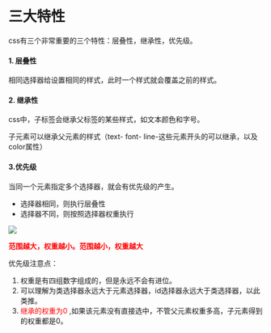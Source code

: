 # **三大特性**

css有三个非常重要的三个特性：层叠性，继承性，优先级。

#### 1. 层叠性

相同选择器给设置相同的样式，此时一个样式就会覆盖之前的样式。

#### 2. 继承性

css中，子标签会继承父标签的某些样式，如文本颜色和字号。

子元素可以继承父元素的样式（text- font- line-这些元素开头的可以继承，以及color属性）

#### 3.优先级

当同一个元素指定多个选择器，就会有优先级的产生。

- 选择器相同，则执行层叠性
- 选择器不同，则按照选择器权重执行

![](https://pic.imgdb.cn/item/66bf42c5d9c307b7e9ae9d40.png)

**<font color="red">范围越大，权重越小。范围越小，权重越大</font>**

优先级注意点：

1. 权重是有四组数字组成的，但是永远不会有进位。
2. 可以理解为类选择器永远大于元素选择器，id选择器永远大于类选择器，以此类推。
3. <font color="red">继承的权重为0</font> ,如果该元素没有直接选中，不管父元素权重多高，子元素得到的权重都是0。